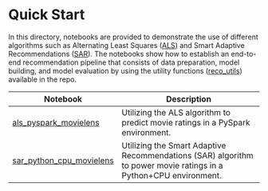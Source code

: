 # Quick Start

In this directory, notebooks are provided to demonstrate the use of different algorithms such as 
 Alternating Least Squares ([ALS](https://spark.apache.org/docs/latest/api/python/_modules/pyspark/ml/recommendation.html#ALS)) and Smart Adaptive Recommendations ([SAR](https://github.com/Microsoft/Product-Recommendations/blob/master/doc/sar.md)). The notebooks show how to establish an end-to-end recommendation pipeline that consists of
data preparation, model building, and model evaluation by using the utility functions ([reco_utils](../../reco_utils))
 available in the repo.
 
 | Notebook | Description | 
| --- | --- | 
| [als_pyspark_movielens](als_pyspark_movielens.ipynb) | Utilizing the ALS algorithm to predict movie ratings in a PySpark environment.
| [sar_python_cpu_movielens](sar_single_node_movielens.ipynb) | Utilizing the Smart Adaptive Recommendations (SAR) algorithm to power movie ratings in a Python+CPU environment.

